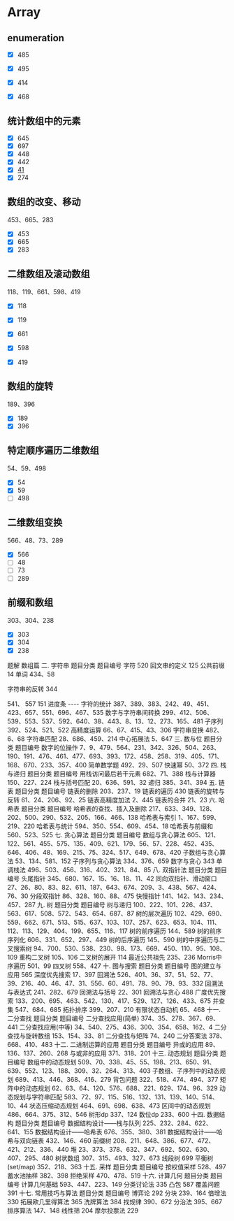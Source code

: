 
# Array

## enumeration
- [x] 485
- [x] 495
- [x] 414
- [x] 468


## 统计数组中的元素
- [x] 645
- [x] 697
- [x] 448
- [x] 442
- [x] [41](https://leetcode.cn/problems/first-missing-positive/description/)
- [x] 274

## 数组的改变、移动
453、665、283
- [x] 453
- [x] 665 
- [x] 283
  
## 二维数组及滚动数组	
118、119、661、598、419
- [x] 118
- [x] 119 
- [x] 661
- [x] 598
- [x] 419


## 数组的旋转
189、396
- [x] 189
- [x] 396

## 特定顺序遍历二维数组	
54、59、498
- [x] 54
- [x] 59
- [ ] 498

## 二维数组变换	
566、48、73、289
- [x] 566
- [ ] 48
- [ ] 73
- [ ] 289

## 前缀和数组	
303、304、238
- [x] 303
- [x] 304
- [x] 238

题解	数组篇
二. 字符串
题目分类	题目编号
字符	520
回文串的定义	125
公共前缀	14
单词	434、58


字符串的反转	344

541、
557
151
进度条 ---- 
字符的统计	387、389、383、242、49、451、423、657、551、696、467、535
数字与字符串间转换	299、412、506、539、553、537、592、640、38、443、8、13、12、273、165、481
子序列	392、524、521、522
高精度运算	66、67、415、43、306
字符串变换	482、6、68
字符串匹配	28、686、459、214
中心拓展法	5、647
三. 数与位
题目分类	题目编号
数字的位操作	7、9、479、564、231、342、326、504、263、190、191、476、461、477、693、393、172、458、258、319、405、171、168、670、233、357、400
简单数学题	492、29、507
快速幂	50、372
四. 栈与递归
题目分类	题目编号
用栈访问最后若干元素	682、71、388
栈与计算器	150、227、224
栈与括号匹配	20、636、591、32
递归	385、341、394
五. 链表
题目分类	题目编号
链表的删除	203、237、19
链表的遍历	430
链表的旋转与反转	61、24、206、92、25
链表高精度加法	2、445
链表的合并	21、23
六. 哈希表
题目分类	题目编号
哈希表的查找、插入及删除	217、633、349、128、202、500、290、532、205、166、466、138
哈希表与索引	1、167、599、219、220
哈希表与统计	594、350、554、609、454、18
哈希表与前缀和	560、523、525
七. 贪心算法
题目分类	题目编号
数组与贪心算法	605、121、122、561、455、575、135、409、621、179、56、57、228、452、435、646、406、48、169、215、75、324、517、649、678、420
子数组与贪心算法	53、134、581、152
子序列与贪心算法	334、376、659
数字与贪心	343
单调栈法	496、503、456、316、402、321、84、85
八. 双指针法
题目分类	题目编号
头尾指针	345、680、167、15、16、18、11、42
同向双指针、滑动窗口	27、26、80、83、82、611、187、643、674、209、3、438、567、424、76、30
分段双指针	86、328、160、88、475
快慢指针	141、142、143、234、457、287
九. 树
题目分类	题目编号
树与递归	100、222、101、226、437、563、617、508、572、543、654、687、87
树的层次遍历	102、429、690、559、662、671、513、515、637、103、107、257、623、653、104、111、112、113、129、404、199、655、116、117
树的前序遍历	144、589
树的前序序列化	606、331、652、297、449
树的后序遍历	145、590
树的中序遍历与二叉搜索树	94、700、530、538、230、98、173、669、450、110、95、108、109
重构二叉树	105、106
二叉树的展开	114
最近公共祖先	235、236
Morris中序遍历	501、99
四叉树	558、427
十. 图与搜索
题目分类	题目编号
图的建立与应用	565
深度优先搜索	17、397
回溯法	526、401、36、37、51、52、77、39、216、40、46、47、31、556、60、491、78、90、79、93、332
回溯法与表达式	241、282、679
回溯法与括号	22、301
回溯法与贪心	488
广度优先搜索	133、200、695、463、542、130、417、529、127、126、433、675
并查集	547、684、685
拓扑排序	399、207、210
有限状态自动机	65、468
十一. 二分查找
题目分类	题目编号
二分查找应用(简单)	374、35、278、367、69、441
二分查找应用(中等)	34、540、275、436、300、354、658、162、4
二分查找与旋转数组	153、154、33、81
二分查找与矩阵	74、240
二分答案法	378、668、410、483
十二. 二进制运算的应用
题目分类	题目编号
异或的应用	89、136、137、260、268
与或非的应用	371、318、201
十三. 动态规划
题目分类	题目编号
数组中的动态规划	509、70、338、45、55、198、213、650、91、639、552、123、188、309、32、264、313、403
子数组、子序列中的动态规划	689、413、446、368、416、279
背包问题	322、518、474、494、377
矩阵中的动态规划	62、63、64、120、576、688、221、629、174、96、329
动态规划与字符串匹配	583、72、97、115、516、132、131、139、140、514、10、44
状态压缩动态规划	464、691、698、638、473
区间中的动态规划	486、664、375、312、546
树形dp	337、124
数位dp	233、600
十四. 数据结构
题目分类	题目编号
数据结构设计——栈与队列	225、232、284、622、641、155
数据结构设计——哈希表	676、355、380、381
数据结构设计——哈希与双向链表	432、146、460
前缀树	208、211、648、386、677、472、421、212、336、440
堆	23、373、378、632、347、692、502、630、407、295、480
树状数组	307、315、493、327、673
线段树	699
平衡树(set/map)	352、218、363
十五. 采样
题目分类	题目编号
按权值采样	528、497
蓄水池抽样	382、398
拒绝采样	470、478、519
十六. 计算几何
题目分类	题目编号
计算几何基础	593、447、223、149
分类讨论法	335
凸包	587
覆盖问题	391
十七. 常用技巧与算法
题目分类	题目编号
博弈论	292
分块	239、164
倍增法	330
拓展欧几里得算法	365
洗牌算法	384
找规律	390、672
分治法	395、667
排序算法	147、148
线性筛	204
摩尔投票法	229